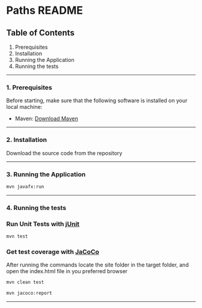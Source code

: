 # Paths README


## Table of Contents
1. Prerequisites
2. Installation
3. Running the Application
4. Running the tests

---

### 1. Prerequisites
Before starting, make sure that the following software is installed on your local machine:


- Maven: [Download Maven](https://maven.apache.org/install.html)


---

### 2. Installation

Download the source code from the repository

---

### 3. Running the Application

```sh
mvn javafx:run
```

---

### 4. Running the tests
### Run Unit Tests with [jUnit](https://junit.org/junit5/)

```sh
mvn test
```

### Get test coverage with [JaCoCo](https://www.eclemma.org/jacoco/)
After running the commands locate the site folder in the target folder, and open the index.html file in you preferred browser

```sh
mvn clean test
```
```sh
mvn jacoco:report
```
---





